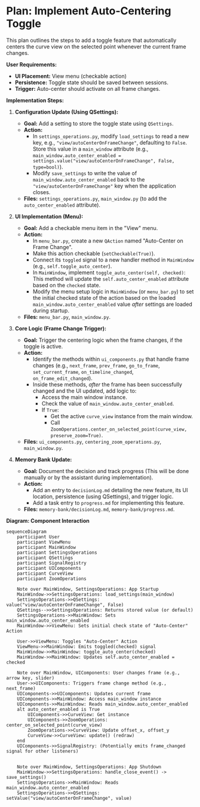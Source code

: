 # Plan: Implement Auto-Centering Toggle

This plan outlines the steps to add a toggle feature that automatically centers the curve view on the selected point whenever the current frame changes.

**User Requirements:**

*   **UI Placement:** View menu (checkable action)
*   **Persistence:** Toggle state should be saved between sessions.
*   **Trigger:** Auto-center should activate on all frame changes.

**Implementation Steps:**

1.  **Configuration Update (Using QSettings):**
    *   **Goal:** Add a setting to store the toggle state using `QSettings`.
    *   **Action:**
        *   In `settings_operations.py`, modify `load_settings` to read a new key, e.g., `"view/autoCenterOnFrameChange"`, defaulting to `False`. Store this value in a `main_window` attribute (e.g., `main_window.auto_center_enabled = settings.value("view/autoCenterOnFrameChange", False, type=bool)`).
        *   Modify `save_settings` to write the value of `main_window.auto_center_enabled` back to the `"view/autoCenterOnFrameChange"` key when the application closes.
    *   **Files:** `settings_operations.py`, `main_window.py` (to add the `auto_center_enabled` attribute).

2.  **UI Implementation (Menu):**
    *   **Goal:** Add a checkable menu item in the "View" menu.
    *   **Action:**
        *   In `menu_bar.py`, create a new `QAction` named "Auto-Center on Frame Change".
        *   Make this action checkable (`setCheckable(True)`).
        *   Connect its `toggled` signal to a new handler method in `MainWindow` (e.g., `self.toggle_auto_center`).
        *   In `MainWindow`, implement `toggle_auto_center(self, checked)`: This method will update the `self.auto_center_enabled` attribute based on the `checked` state.
        *   Modify the menu setup logic in `MainWindow` (or `menu_bar.py`) to set the initial checked state of the action based on the loaded `main_window.auto_center_enabled` value *after* settings are loaded during startup.
    *   **Files:** `menu_bar.py`, `main_window.py`.

3.  **Core Logic (Frame Change Trigger):**
    *   **Goal:** Trigger the centering logic when the frame changes, if the toggle is active.
    *   **Action:**
        *   Identify the methods within `ui_components.py` that handle frame changes (e.g., `next_frame`, `prev_frame`, `go_to_frame`, `set_current_frame`, `on_timeline_changed`, `on_frame_edit_changed`).
        *   Inside these methods, *after* the frame has been successfully changed and the UI updated, add logic to:
            *   Access the main window instance.
            *   Check the value of `main_window.auto_center_enabled`.
            *   If `True`:
                *   Get the active `curve_view` instance from the main window.
                *   Call `ZoomOperations.center_on_selected_point(curve_view, preserve_zoom=True)`.
    *   **Files:** `ui_components.py`, `centering_zoom_operations.py`, `main_window.py`.

4.  **Memory Bank Update:**
    *   **Goal:** Document the decision and track progress (This will be done manually or by the assistant during implementation).
    *   **Action:**
        *   Add an entry to `decisionLog.md` detailing the new feature, its UI location, persistence (using QSettings), and trigger logic.
        *   Add a task entry to `progress.md` for implementing this feature.
    *   **Files:** `memory-bank/decisionLog.md`, `memory-bank/progress.md`.

**Diagram: Component Interaction**

```mermaid
sequenceDiagram
    participant User
    participant ViewMenu
    participant MainWindow
    participant SettingsOperations
    participant QSettings
    participant SignalRegistry
    participant UIComponents
    participant CurveView
    participant ZoomOperations

    Note over MainWindow, SettingsOperations: App Startup
    MainWindow->>SettingsOperations: load_settings(main_window)
    SettingsOperations->>QSettings: value("view/autoCenterOnFrameChange", False)
    QSettings-->>SettingsOperations: Returns stored value (or default)
    SettingsOperations->>MainWindow: Sets main_window.auto_center_enabled
    MainWindow->>ViewMenu: Sets initial check state of "Auto-Center" Action

    User->>ViewMenu: Toggles "Auto-Center" Action
    ViewMenu->>MainWindow: Emits toggled(checked) signal
    MainWindow->>MainWindow: toggle_auto_center(checked)
    MainWindow->>MainWindow: Updates self.auto_center_enabled = checked

    Note over MainWindow, UIComponents: User changes frame (e.g., arrow key, slider)
    User->>UIComponents: Triggers frame change method (e.g., next_frame)
    UIComponents->>UIComponents: Updates current frame
    UIComponents->>MainWindow: Access main_window instance
    UIComponents->>MainWindow: Reads main_window.auto_center_enabled
    alt auto_center_enabled is True
        UIComponents->>CurveView: Get instance
        UIComponents->>ZoomOperations: center_on_selected_point(curve_view)
        ZoomOperations->>CurveView: Update offset_x, offset_y
        CurveView->>CurveView: update() (redraw)
    end
    UIComponents->>SignalRegistry: (Potentially emits frame_changed signal for other listeners)


    Note over MainWindow, SettingsOperations: App Shutdown
    MainWindow->>SettingsOperations: handle_close_event() -> save_settings()
    SettingsOperations->>MainWindow: Reads main_window.auto_center_enabled
    SettingsOperations->>QSettings: setValue("view/autoCenterOnFrameChange", value)